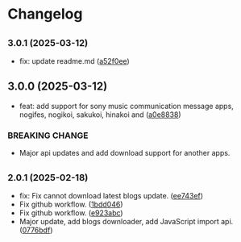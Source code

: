 # Changelog

## <small>3.0.1 (2025-03-12)</small>

* fix: update readme.md ([a52f0ee](https://github.com/hashinami46/hashinami-cli/commit/a52f0ee))

## 3.0.0 (2025-03-12)

* feat: add support for sony music communication message apps, nogifes, nogikoi, sakukoi, hinakoi and  ([a0e8838](https://github.com/hashinami46/hashinami-cli/commit/a0e8838))


### BREAKING CHANGE

* Major api updates and add download support for another apps.

## <small>2.0.1 (2025-02-18)</small>

* fix: Fix cannot download latest blogs update. ([ee743ef](https://github.com/hashinami46/hashinami-cli/commit/ee743ef))
* Fix github workflow. ([1bdd046](https://github.com/hashinami46/hashinami-cli/commit/1bdd046))
* Fix github workflow. ([e923abc](https://github.com/hashinami46/hashinami-cli/commit/e923abc))
* Major update, add blogs downloader, add JavaScript import api. ([0776bdf](https://github.com/hashinami46/hashinami-cli/commit/0776bdf))
